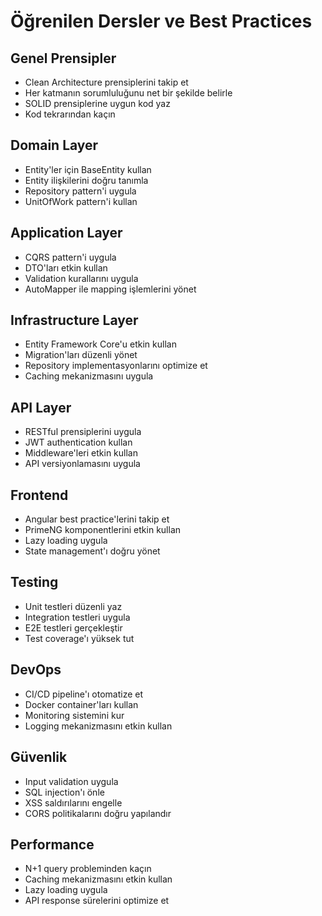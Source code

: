 # Öğrenilen Dersler ve Best Practices

## Genel Prensipler
- Clean Architecture prensiplerini takip et
- Her katmanın sorumluluğunu net bir şekilde belirle
- SOLID prensiplerine uygun kod yaz
- Kod tekrarından kaçın

## Domain Layer
- Entity'ler için BaseEntity kullan
- Entity ilişkilerini doğru tanımla
- Repository pattern'i uygula
- UnitOfWork pattern'i kullan

## Application Layer
- CQRS pattern'i uygula
- DTO'ları etkin kullan
- Validation kurallarını uygula
- AutoMapper ile mapping işlemlerini yönet

## Infrastructure Layer
- Entity Framework Core'u etkin kullan
- Migration'ları düzenli yönet
- Repository implementasyonlarını optimize et
- Caching mekanizmasını uygula

## API Layer
- RESTful prensiplerini uygula
- JWT authentication kullan
- Middleware'leri etkin kullan
- API versiyonlamasını uygula

## Frontend
- Angular best practice'lerini takip et
- PrimeNG komponentlerini etkin kullan
- Lazy loading uygula
- State management'ı doğru yönet

## Testing
- Unit testleri düzenli yaz
- Integration testleri uygula
- E2E testleri gerçekleştir
- Test coverage'ı yüksek tut

## DevOps
- CI/CD pipeline'ı otomatize et
- Docker container'ları kullan
- Monitoring sistemini kur
- Logging mekanizmasını etkin kullan

## Güvenlik
- Input validation uygula
- SQL injection'ı önle
- XSS saldırılarını engelle
- CORS politikalarını doğru yapılandır

## Performance
- N+1 query probleminden kaçın
- Caching mekanizmasını etkin kullan
- Lazy loading uygula
- API response sürelerini optimize et 